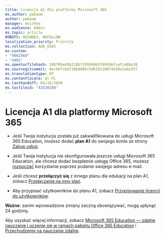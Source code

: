 ```yaml
---
title: Licencja A1 dla platformy Microsoft 365
ms.author: pebaum
author: pebaum
manager: mnirkhe
ms.audience: Admin
ms.topic: article
ROBOTS: NOINDEX, NOFOLLOW
localization_priority: Priority
ms.collection: Adm_O365
ms.custom:
- "9002568"
- "4981"
ms.openlocfilehash: 2d8f0be45b21db7295099b376959bfcafcd6ba38
ms.sourcegitcommit: 6ecb6fcbd738b8896c5d616130074438a1a6e357
ms.translationtype: HT
ms.contentlocale: pl-PL
ms.lasthandoff: 04/16/2020
ms.locfileid: "43530188"
---
```

# <a name="a1-license-for-microsoft-365"></a>Licencja A1 dla platformy Microsoft 365


- Jeśli Twoja instytucja została już zakwalifikowana do usługi Microsoft 365 Education, możesz dodać **plan A1** do swojego konta ze strony [Zakup usług](https://docs.microsoft.com/microsoft-365/commerce/buy-another-subscription?view=o365-worldwide#buy-another-subscription). 

- Jeśli Twoja instytucja nie skonfigurowała jeszcze usługi Microsoft 365 Education, ale chcesz dodać bezpłatnie usługę Office 365, możesz [rozpocząć](https://www.microsoft.com/education/products/office) korzystanie poprzez podanie swojego adresu e-mail. 

- Jeśli chcesz **przełączyć się** z innego planu dla edukacji na plan A1, zobacz [Przełączanie na inny plan](https://docs.microsoft.com/pl-PL/microsoft-365/commerce/subscriptions/switch-plans-manually). 

- Aby przypisać użytkowników do planu A1, zobacz [Przypisywanie licencji do użytkowników](https://docs.microsoft.com/pl-PL/microsoft-365/admin/manage/assign-licenses-to-users). 

**Ważne**: zanim wprowadzone zmiany zaczną obowiązywać, mogą upłynąć 24 godziny. 

Aby uzyskać więcej informacji, zobacz [Microsoft 365 Education — zdalne nauczanie i uczenie się w ramach pakietu Office 365 Education](https://support.office.com/article/remote-teaching-and-learning-in-office-365-education-f651ccae-7b65-478b-8366-51bb884025c4) i [Przechodzenie na nauczanie zdalne](https://www.microsoft.com/education/remote-learning). 
